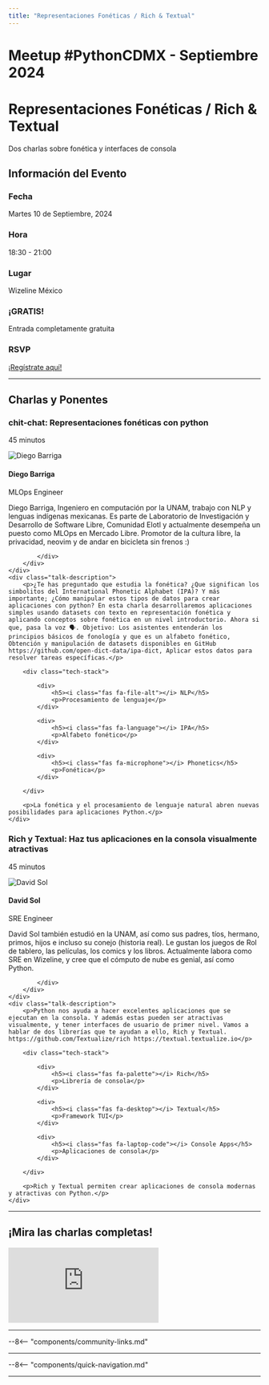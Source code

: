 ```yaml
---
title: "Representaciones Fonéticas / Rich & Textual"
---
```


# Meetup #PythonCDMX <i class="fab fa-python"></i> - Septiembre 2024

<div class="meetup-hero">
    <h1>Representaciones Fonéticas / Rich & Textual</h1>
    <p class="meetup-subtitle">Dos charlas sobre fonética y interfaces de consola</p>
</div>

## Información del Evento

<div class="event-details">
    <div class="detail-card date-card">
        <h3><i class="fas fa-calendar-alt"></i> Fecha</h3>
        <p>Martes 10 de Septiembre, 2024</p>
    </div>
    <div class="detail-card time-card">
        <h3><i class="fas fa-clock"></i> Hora</h3>
        <p>18:30 - 21:00</p>
    </div>
    <div class="detail-card location-card">
        <h3><i class="fas fa-map-marker-alt"></i> Lugar</h3>
        <p>Wizeline México</p>
    </div>
    <div class="detail-card free-card">
        <h3><i class="fas fa-gift"></i> ¡GRATIS!</h3>
        <p>Entrada completamente gratuita</p>
    </div>
    <div class="detail-card rsvp-card">
        <h3><i class="fas fa-ticket-alt"></i> RSVP</h3>
        <p><a href="https://www.meetup.com/python-mexico/">¡Regístrate aquí!</a></p>
    </div>
</div>

---

## Charlas y Ponentes


<div class="talk-section">
    <div class="talk-header">
        <h3><i class="fas fa-rocket"></i> chit-chat: Representaciones fonéticas con python</h3>
        <p><i class="fas fa-stopwatch"></i> 45 minutos</p>
    </div>
    <div class="speaker-section">
        <div class="speaker-photo">
            <img src="/../../images/ponentes/ponentePythonCDMX.jpg" alt="Diego Barriga">
        </div>
        <div class="speaker-info">
            <h4>Diego Barriga</h4>
            <p>MLOps Engineer</p>
            <p>Diego Barriga, Ingeniero en computación por la UNAM, trabajo con NLP y lenguas indígenas mexicanas. Es parte de Laboratorio de Investigación y Desarrollo de Software Libre, Comunidad Elotl y actualmente desempeña un puesto como MLOps en Mercado Libre. Promotor de la cultura libre, la privacidad, neovim y de andar en bicicleta sin frenos :)</p>
            <div class="speaker-links">



            </div>
        </div>
    </div>
    <div class="talk-description">
        <p>¿Te has preguntado que estudia la fonética? ¿Que significan los simbolitos del International Phonetic Alphabet (IPA)? Y más importante; ¿Cómo manipular estos tipos de datos para crear aplicaciones con python? En esta charla desarrollaremos aplicaciones simples usando datasets con texto en representación fonética y aplicando conceptos sobre fonética en un nivel introductorio. Ahora si que, pasa la voz 🗣️. Objetivo: Los asistentes entenderán los principios básicos de fonología y que es un alfabeto fonético, Obtención y manipulación de datasets disponibles en GitHub https://github.com/open-dict-data/ipa-dict, Aplicar estos datos para resolver tareas específicas.</p>

        <div class="tech-stack">

            <div>
                <h5><i class="fas fa-file-alt"></i> NLP</h5>
                <p>Procesamiento de lenguaje</p>
            </div>

            <div>
                <h5><i class="fas fa-language"></i> IPA</h5>
                <p>Alfabeto fonético</p>
            </div>

            <div>
                <h5><i class="fas fa-microphone"></i> Phonetics</h5>
                <p>Fonética</p>
            </div>

        </div>

        <p>La fonética y el procesamiento de lenguaje natural abren nuevas posibilidades para aplicaciones Python.</p>
    </div>
</div>

<div class="talk-section">
    <div class="talk-header">
        <h3><i class="fas fa-rocket"></i> Rich y Textual: Haz tus aplicaciones en la consola visualmente atractivas</h3>
        <p><i class="fas fa-stopwatch"></i> 45 minutos</p>
    </div>
    <div class="speaker-section">
        <div class="speaker-photo">
            <img src="/../../images/ponentes/ponentePythonCDMX.jpg" alt="David Sol">
        </div>
        <div class="speaker-info">
            <h4>David Sol</h4>
            <p>SRE Engineer</p>
            <p>David Sol también estudió en la UNAM, así como sus padres, tíos, hermano, primos, hijos e incluso su conejo (historia real). Le gustan los juegos de Rol de tablero, las películas, los comics y los libros. Actualmente labora como SRE en Wizeline, y cree que el cómputo de nube es genial, así como Python.</p>
            <div class="speaker-links">



            </div>
        </div>
    </div>
    <div class="talk-description">
        <p>Python nos ayuda a hacer excelentes aplicaciones que se ejecutan en la consola. Y además estas pueden ser atractivas visualmente, y tener interfaces de usuario de primer nivel. Vamos a hablar de dos librerías que te ayudan a ello, Rich y Textual. https://github.com/Textualize/rich https://textual.textualize.io</p>

        <div class="tech-stack">

            <div>
                <h5><i class="fas fa-palette"></i> Rich</h5>
                <p>Librería de consola</p>
            </div>

            <div>
                <h5><i class="fas fa-desktop"></i> Textual</h5>
                <p>Framework TUI</p>
            </div>

            <div>
                <h5><i class="fas fa-laptop-code"></i> Console Apps</h5>
                <p>Aplicaciones de consola</p>
            </div>

        </div>

        <p>Rich y Textual permiten crear aplicaciones de consola modernas y atractivas con Python.</p>
    </div>
</div>


---


## ¡Mira las charlas completas!
<div class="video-section">
    <div class="video-container">
        <div class="video-wrapper">
            <iframe
                src="https://www.youtube.com/embed/Pq5ryqP95X0"
                title="Meetup PythonCDMX Septiembre 2024"
                frameborder="0"
                allow="accelerometer; autoplay; clipboard-write; encrypted-media; gyroscope; picture-in-picture; web-share"
                allowfullscreen>
            ></iframe>
        </div>
    </div>
</div>

---

--8<-- "components/community-links.md"

---

--8<-- "components/quick-navigation.md"

---
